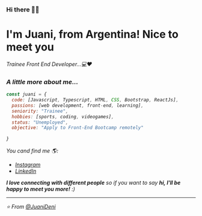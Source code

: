 ### Hi there 👋👋

<h1>I'm Juani, from Argentina! Nice to meet you </h1>
<p><em>Trainee Front End Developer...💻♥</br></p>


### A little more about me...  

```javascript
const juani = {
  code: [Javascript, Typescript, HTML, CSS, Bootstrap, ReactJs],
  passions: [web development, front-end, learning],
  seniority: "Trainee", 
  hobbies: [sports, coding, videogames],
  status: "Unemployed",
  objective: "Apply to Front-End Bootcamp remotely"
  
}
```
You cand find me 🌎:
- [Instagram](https://www.instagram.com/juanideni11/)
- [LinkedIn](https://www.linkedin.com/in/juan-ignacio-denipoti-1705a91a6/)

<em><b>I love connecting with different people</b> so if you want to say <b>hi, I'll be happy to meet you more!</b> :)</em>

---

⭐️ From [@JuaniDeni](https://github.com/JuaniDeni)
